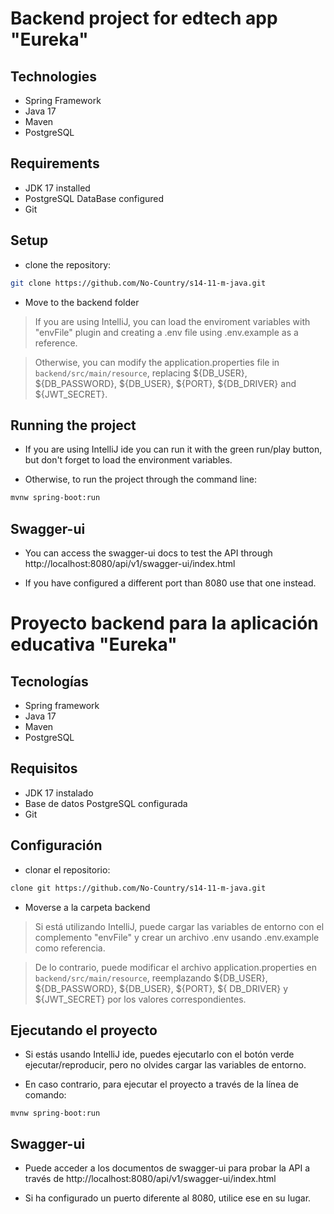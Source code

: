 # Backend project for edtech app "Eureka"

## Technologies

- Spring Framework
- Java 17
- Maven
- PostgreSQL

## Requirements
- JDK 17 installed
- PostgreSQL DataBase configured
- Git

## Setup
- clone the repository:
```bash
git clone https://github.com/No-Country/s14-11-m-java.git
```

- Move to the backend folder

> If you are using IntelliJ, you can load the enviroment variables with "envFile" plugin and creating a .env file using .env.example as a reference.

> Otherwise, you can modify the application.properties file in `backend/src/main/resource`, replacing \${DB_USER}, \${DB_PASSWORD}, \${DB_USER}, \${PORT}, \${DB_DRIVER} and \${JWT_SECRET}.

## Running the project

- If you are using IntelliJ ide you can run it with the green run/play button, but don't forget to load the environment variables.

- Otherwise, to run the project through the command line:
```bash
mvnw spring-boot:run
```

## Swagger-ui

- You can access the swagger-ui docs to test the API through http://localhost:8080/api/v1/swagger-ui/index.html

- If you have configured a different port than 8080 use that one instead.

# Proyecto backend para la aplicación educativa "Eureka"

## Tecnologías

- Spring framework
- Java 17
- Maven
- PostgreSQL

## Requisitos
- JDK 17 instalado
- Base de datos PostgreSQL configurada
- Git

## Configuración
- clonar el repositorio:
```bash
clone git https://github.com/No-Country/s14-11-m-java.git
```

- Moverse a la carpeta backend

> Si está utilizando IntelliJ, puede cargar las variables de entorno con el complemento "envFile" y crear un archivo .env usando .env.example como referencia.

> De lo contrario, puede modificar el archivo application.properties en `backend/src/main/resource`, reemplazando \${DB_USER}, \${DB_PASSWORD}, \${DB_USER}, \${PORT}, \${ DB_DRIVER} y \${JWT_SECRET} por los valores correspondientes.

## Ejecutando el proyecto

- Si estás usando IntelliJ ide, puedes ejecutarlo con el botón verde ejecutar/reproducir, pero no olvides cargar las variables de entorno.

- En caso contrario, para ejecutar el proyecto a través de la línea de comando:
```golpecito
mvnw spring-boot:run
```

## Swagger-ui

- Puede acceder a los documentos de swagger-ui para probar la API a través de http://localhost:8080/api/v1/swagger-ui/index.html

- Si ha configurado un puerto diferente al 8080, utilice ese en su lugar.